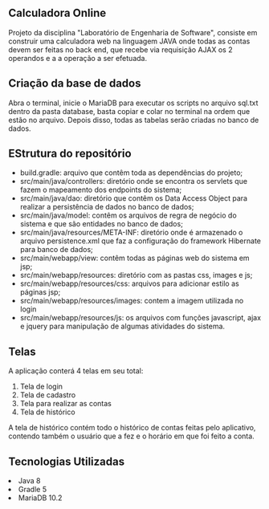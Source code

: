 <h2> Calculadora Online</h2>
Projeto da disciplina "Laboratório de Engenharia de Software", consiste em construir uma calculadora web na linguagem JAVA onde todas as contas devem ser feitas no back end, que recebe via requisição AJAX os 2 operandos e a a operação a ser efetuada.

<h2>Criação da base de dados</h2>

Abra o terminal, inicie o MariaDB para executar os scripts no arquivo sql.txt dentro da pasta database, basta copiar e colar no terminal na ordem que estão no arquivo. Depois disso, todas as tabelas serão criadas no banco de dados.

<h2>EStrutura do repositório</h2>
<ul>
    <li>build.gradle: arquivo que contêm toda as dependências do projeto;</li>
    <li>src/main/java/controllers: diretório onde se encontra os servlets que fazem o mapeamento dos endpoints do sistema;</li>
    <li>src/main/java/dao: diretório que contêm os Data Access Object para realizar a persistência de dados no banco de dados;</li>
    <li>src/main/java/model: contêm os arquivos de regra de negócio do sistema e que são entidades no banco de dados;</li>
    <li>src/main/java/resources/META-INF: diretório onde é armazenado o arquivo persistence.xml que faz a configuração do framework Hibernate para banco de dados;</li>
    <li>src/main/webapp/view: contêm todas as páginas web do sistema em jsp;</li>
    <li>src/main/webapp/resources: diretório com as pastas css, images e js; </li>
    <li>src/main/webapp/resources/css: arquivos para adicionar estilo as páginas jsp;</li>
    <li>src/main/webapp/resources/images: contem a imagem utilizada no login</li>
    <li>src/main/webapp/resources/js: os arquivos com funções javascript, ajax e jquery para manipulação de algumas atividades do sistema.</li>
</ul>

<h2>Telas</h2>
A aplicação conterá 4 telas em seu total:
<ol>
    <li>Tela de login</li>
    <li>Tela de cadastro</li>
    <li>Tela para realizar as contas</li>
    <li>Tela de histórico</li>
</ol>
A tela de histórico contém todo o histórico de contas feitas pelo aplicativo, contendo também o usuário que a fez e o horário em que foi feito a conta.

<h2>Tecnologias Utilizadas</h2>

<li>Java 8</li>
<li>Gradle 5</li>
<li>MariaDB 10.2</li>
